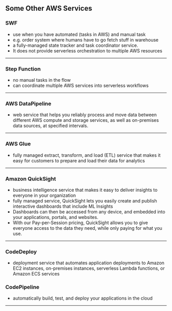 ## Some Other AWS Services

### SWF
- use when you have automated (tasks in AWS) and manual task
- e.g. order system where humans have to go fetch stuff in warehouse
- a fully-managed state tracker and task coordinator service. 
- It does not provide serverless orchestration to multiple AWS resources

*******************************************
### Step Function
- no manual tasks in the flow
- can coordinate multiple AWS services into serverless workflows

*******************************************
### AWS DataPipeline
- web service that helps you reliably process and move data between different AWS compute and storage services, as well as on-premises data sources, at specified intervals.

*******************************************
### AWS Glue
- fully managed extract, transform, and load (ETL) service that makes it easy for customers to prepare and load their data for analytics

*******************************************
### Amazon QuickSight 
- business intelligence service that makes it easy to deliver insights to everyone in your organization
- fully managed service, QuickSight lets you easily create and publish interactive dashboards that include ML Insights
- Dashboards can then be accessed from any device, and embedded into your applications, portals, and websites.
- With our Pay-per-Session pricing, QuickSight allows you to give everyone access to the data they need, while only paying for what you use.

*******************************************
### CodeDeploy 
- deployment service that automates application deployments to Amazon EC2 instances, on-premises instances, serverless Lambda functions, or Amazon ECS services

### CodePipeline
- automatically build, test, and deploy your applications in the cloud

*******************************************